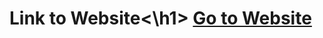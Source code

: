 <p align="left">
  <h1>Link to Website<\h1>
<a href="https://teshchaudhary.github.io/Health-Flix/" target="blank">Go to Website</a>
</p>

